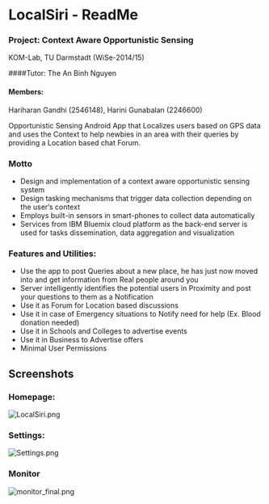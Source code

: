 # LocalSiri - ReadMe #
### Project: Context Aware Opportunistic Sensing 
KOM-Lab, TU Darmstadt (WiSe-2014/15) 

####Tutor:
The An Binh Nguyen

#### Members: 
Hariharan Gandhi (2546148), Harini Gunabalan (2246600)

Opportunistic Sensing Android App that Localizes users based on GPS data and uses the Context to help newbies in an area with their queries by providing a Location based chat Forum.

### Motto ###

* Design and implementation of a context aware
opportunistic sensing system
* Design tasking mechanisms that trigger data collection
depending on the user‘s context
* Employs built-in sensors in smart-phones to collect
data automatically
* Services from IBM Bluemix cloud platform as the
back-end server is used for tasks dissemination, data
aggregation and visualization


### Features and Utilities:
* Use the app to post Queries about a new place, he has just now
moved into and get information from Real people around you
* Server intelligently identifies the potential users in Proximity and post
your questions to them as a Notification
* Use it as Forum for Location based discussions
* Use it in case of Emergency situations to Notify need for help (Ex.
Blood donation needed)
* Use it in Schools and Colleges to advertise events
* Use it in Business to Advertise offers
* Minimal User Permissions

## Screenshots

### Homepage:
![LocalSiri.png](https://bitbucket.org/repo/oepMKd/images/808643754-LocalSiri.png)

### Settings:
![Settings.png](https://bitbucket.org/repo/oepMKd/images/3845391269-Settings.png)

### Monitor
![monitor_final.png](https://bitbucket.org/repo/oepMKd/images/2528056565-monitor_final.png)